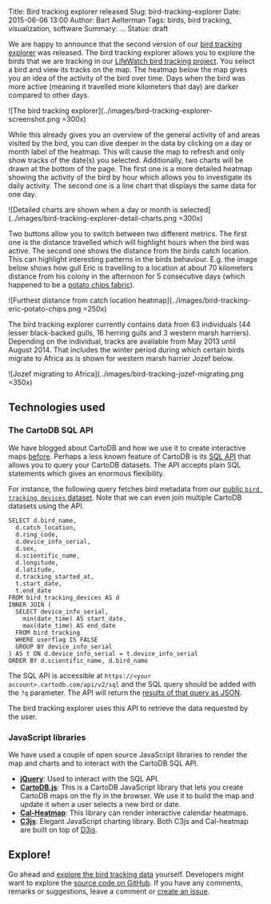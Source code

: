 Title: Bird tracking explorer released
Slug: bird-tracking-explorer
Date: 2015-06-06 13:00
Author: Bart Aelterman
Tags: birds, bird tracking, visualization, software
Summary: ...
Status: draft

We are happy to announce that the second version of our [bird tracking explorer](http://lifewatchinbo.github.io/bird-tracking/explorer/index.html) was released. The bird tracking explorer allows you to explore the birds that we are tracking in our [LifeWatch bird tracking project](http://www.lifewatch.be/birds). You select a bird and view its tracks on the map. The heatmap below the map gives you an idea of the activity of the bird over time. Days when the bird was more active (meaning it travelled more kilometers that day) are darker compared to other days.

![The bird tracking explorer](../images/bird-tracking-explorer-screenshot.png =300x)

While this already gives you an overview of the general activity of and areas visited by the bird, you can dive deeper in the data by clicking on a day or month label of the heatmap. This will cause the map to refresh and only show tracks of the date(s) you selected. Additionally, two charts will be drawn at the bottom of the page. The first one is a more detailed heatmap showing the activity of the bird by hour which allows you to investigate its daily activity. The second one is a line chart that displays the same data for one day.

![Detailed charts are shown when a day or month is selected](../images/bird-tracking-explorer-detail-charts.png =300x)

Two buttons allow you to switch between two different metrics. The first one is the distance travelled which will highlight hours when the bird was active. The second one shows the distance from the birds catch location. This can highlight interesting patterns in the birds behaviour. E.g. the image below shows how gull Eric is travelling to a location at about 70 kilometers distance from his colony in the afternoon for 5 consecutive days (which happened to be a [potato chips fabric](http://www.standaard.be/cnt/dmf20130618_00627212)).

![Furthest distance from catch location heatmap](../images/bird-tracking-eric-potato-chips.png =250x)

The bird tracking explorer currently contains data from 63 individuals (44 lesser black-backed gulls, 16 herring gulls and 3 western marsh harriers). Depending on the individual, tracks are available from May 2013 until August 2014. That includes the winter period during which certain birds migrate to Africa as is shown for western marsh harrier Jozef below.

![Jozef migrating to Africa](../images/bird-tracking-jozef-migrating.png =350x)

## Technologies used

### The CartoDB SQL API

We have blogged about CartoDB and how we use it to create interactive maps [before](http://lifewatch.inbo.be/blog/posts/jcd-2014.html). Perhaps a less known feature of CartoDB is its [SQL API](http://docs.cartodb.com/cartodb-platform/sql-api.html) that allows you to query your CartoDB datasets. The API accepts plain SQL statements which gives an enormous flexibility.

For instance, the following query fetches bird metadata from our [public `bird tracking devices` dataset](https://inbo.cartodb.com/u/lifewatch/tables/bird_tracking_devices/public). Note that we can even join multiple CartoDB datasets using the API.

```
SELECT d.bird_name,
  d.catch_location,
  d.ring_code,
  d.device_info_serial,
  d.sex,
  d.scientific_name,
  d.longitude,
  d.latitude,
  d.tracking_started_at,
  t.start_date,
  t.end_date
FROM bird_tracking_devices AS d
INNER JOIN (
  SELECT device_info_serial,
    min(date_time) AS start_date,
    max(date_time) AS end_date
  FROM bird_tracking
  WHERE userflag IS FALSE
  GROUP BY device_info_serial
) AS t ON d.device_info_serial = t.device_info_serial
ORDER BY d.scientific_name, d.bird_name
```

The SQL API is accessible at `https://<your account>.cartodb.com/api/v2/sql` and the SQL query should be added with the `?q` parameter. The API will return the <a href="https://lifewatch.cartodb.com/api/v2/sql?q=SELECT%20d.bird_name,%20d.catch_location,%20d.ring_code,%20d.device_info_serial,%20d.sex,%20d.scientific_name,%20d.longitude,%20d.latitude,%20d.tracking_started_at,%20t.start_date,%20t.end_date%20FROM%20bird_tracking_devices%20AS%20d%20INNER%20JOIN%20(SELECT%20device_info_serial,%20min(date_time)%20AS%20start_date,%20max(date_time)%20AS%20end_date%20FROM%20bird_tracking%20WHERE%20userflag%20IS%20FALSE%20GROUP%20BY%20device_info_serial)%20AS%20t%20ON%20d.device_info_serial%20=%20t.device_info_serial%20ORDER%20BY%20d.scientific_name,%20d.bird_name">results of that query as JSON</a>.

The bird tracking explorer uses this API to retrieve the data requested by the user.

### JavaScript libraries

We have used a couple of open source JavaScript libraries to render the map and charts and to interact with the CartoDB SQL API.

- [**jQuery**](): Used to interact with the SQL API.
- [**CartoDB.js**](http://docs.cartodb.com/cartodb-platform/cartodb-js.html): This is a CartoDB JavaScript library that lets you create CartoDB maps on the fly in the browser. We use it to build the map and update it when a user selects a new bird or date.
- [**Cal-Heatmap**](https://kamisama.github.io/cal-heatmap/): This library can render interactive calendar heatmaps.
- [**C3js**](http://c3js.org/): Elegant JavaScript charting library. Both C3js and Cal-heatmap are built on top of [D3js](http://d3js.org).


## Explore!

Go ahead and [explore the bird tracking data](http://lifewatchinbo.github.io/bird-tracking/explorer/index.html) yourself. Developers might want to explore the [source code on GitHub](https://github.com/LifeWatchINBO/bird-tracking). If you have any comments, remarks or suggestions, leave a comment or [create an issue](https://github.com/LifeWatchINBO/bird-tracking/issues).
